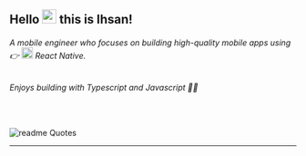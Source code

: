 ## Hello <img src="https://media.giphy.com/media/hvRJCLFzcasrR4ia7z/giphy.gif" width="25px"> this is Ihsan!

<h6>A mobile engineer who focuses on building high-quality mobile apps using 👉 <img src="https://cdn.simpleicons.org/react" width="20px" height="20px"> React Native.</h6>
<h6>Enjoys building with Typescript and Javascript 👨‍💻</h6>
<br />



![readme Quotes](https://quotes-github-readme.vercel.app/api?theme=nord&&quote="What&nbsp;you&nbsp;do&nbsp;is&nbsp;what&nbsp;matters,<br/>&nbsp;not&nbsp;what&nbsp;you&nbsp;think,<br/>&nbsp;or&nbsp;plan.&&author=*.*)

<hr>

